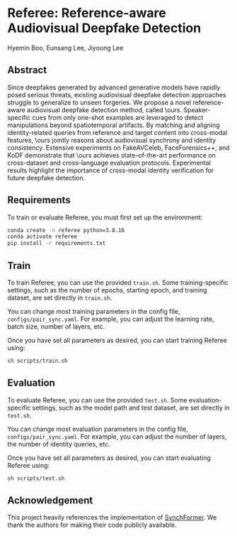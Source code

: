 # Referee: Reference-aware Audiovisual Deepfake Detection
Hyemin Boo, Eunsang Lee, Jiyoung Lee

## Abstract
Since deepfakes generated by advanced generative models have rapidly posed serious threats, existing audiovisual deepfake detection approaches struggle to generalize to unseen forgeries.
We propose a novel reference-aware audiovisual deepfake detection method, called \ours.
Speaker-specific cues from only one-shot examples are leveraged to detect manipulations beyond spatiotemporal artifacts.
By matching and aligning identity-related queries from reference and target content into cross-modal features, \ours jointly reasons about audiovisual synchrony and identity consistency.
Extensive experiments on FakeAVCeleb, FaceForensics++, and KoDF demonstrate that \ours achieves state-of-the-art performance on cross-dataset and cross-language evaluation protocols.
Experimental results highlight the importance of cross-modal identity verification for future deepfake detection. 

## Requirements
To train or evaluate Referee, you must first set up the environment:

```bash
conda create -n referee python=3.8.16
conda activate referee
pip install -r requirements.txt
```

## Train
To train Referee, you can use the provided `train.sh`. Some training-specific settings, such as the number of epochs, starting epoch, and training dataset, are set directly in `train.sh`.

You can change most training parameters in the config file, `configs/pair_sync.yaml`. For example, you can adjust the learning rate, batch size, number of layers, etc.

Once you have set all parameters as desired, you can start training Referee using:

```bash
sh scripts/train.sh
```

## Evaluation
To evaluate Referee, you can use the provided `test.sh`. Some evaluation-specific settings, such as the model path and test dataset, are set directly in `test.sh`.

You can change most evaluation parameters in the config file, `configs/pair_sync.yaml`. For example, you can adjust the number of layers, the number of identity queries, etc.

Once you have set all parameters as desired, you can start evaluating Referee using:

```bash
sh scripts/test.sh
```

## Acknowledgement
This project heavily references the implementation of [SynchFormer](https://github.com/v-iashin/Synchformer). 
We thank the authors for making their code publicly available.
